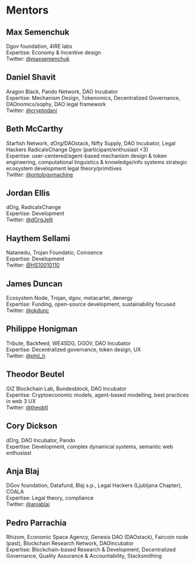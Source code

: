 # Mentors

## Max Semenchuk

Dgov foundation, 4IRE labs  
Expertise: Economy & Incentive design  
Twitter: [@maxsemenchuk](https://twitter.com/maxsemenchuk)

## Daniel Shavit

Aragon Black, Pando Network, DAO Incubator  
Expertise: Mechanism Design, Tokenomics, Decentralized Governance, DAOnomics/sophy, DAO legal framework  
Twitter: [@cryptodani](https://twitter.com/cryptodani)

## Beth McCarthy

Starfish Network, dOrg/DAOstack, Nifty Supply, DAO Incubator, Legal Hackers RadicalxChange Dgov \(participant/enthusiast &lt;3\)  
Expertise: user-centered/agent-based mechanism design & token engineering, computational linguistics & knowledge/info systems strategic ecosystem development legal theory/primitives  
Twitter: [@ontologymachine](https://twitter.com/ontologymachine)

## Jordan Ellis

dOrg, RadicalxChange  
Expertise: Development  
Twitter: [@dOrgJelli](https://twitter.com/dOrgJelli)

## Haythem Sellami

Natanedu, Trojan Foundatio, Coinsence  
Expertise: Development  
Twitter: [@HS10010110](https://twitter.com/HS10010110)

## James Duncan

Ecosystem Node, Trojan, dgov, metacartel, denergy  
Expertise: Funding, open-source development, sustainability focused  
Twitter: [@okdunc](https://twitter.com/OKDunc)

## Philippe Honigman

Tribute, Backfeed, WE4SDG, DGOV, DAO Incubator  
Expertise: Decentralized governance, token design, UX  
Twitter: [@phil\_h](https://twitter.com/phil_h)

## Theodor Beutel

GIZ Blockchain Lab, Bundesblock, DAO Incubator  
Expertise: Cryptoeconomic models, agent-based modelling, best practices in web 3 UX  
Twitter: [@theobtl](https://twitter.com/theobtl)

## Cory Dickson

dOrg, DAO Incubator, Pando  
Expertise: Development, complex dynamical systems, semantic web enthusiast

## Anja Blaj

DGov foundation, Datafund, Blaj s.p., Legal Hackers \(Ljubljana Chapter\), COALA  
Expertise: Legal theory, compliance  
Twitter: [@anjablaj](https://twitter.com/AnjaBlaj)

## Pedro Parrachia

Rhizom, Economic Space Agency, Genesis DAO (DAOstack), Faircoin node (past), Blockchain Research Network, DAOincubator  
Expertise: Blockchain-based Research & Development, Decentralized Governance, Quality Assurance & Accountability, Stacksmithing
